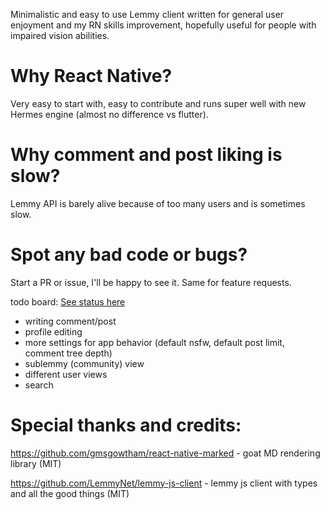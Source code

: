 Minimalistic and easy to use Lemmy client written for general user enjoyment and my RN skills improvement, hopefully useful for people with impaired vision abilities.

# Why React Native? 

Very easy to start with, easy to contribute and runs super well with new Hermes engine (almost no difference vs flutter).

# Why comment and post liking is slow? 

Lemmy API is barely alive because of too many users and is sometimes slow.

# Spot any bad code or bugs? 

Start a PR or issue, I'll be happy to see it. Same for feature requests.

todo board: [See status here](https://github.com/users/nick-delirium/projects/2)

- writing comment/post
- profile editing
- more settings for app behavior (default nsfw, default post limit, comment tree depth)
- sublemmy (community) view
- different user views
- search

# Special thanks and credits:

https://github.com/gmsgowtham/react-native-marked - goat MD rendering library (MIT)

https://github.com/LemmyNet/lemmy-js-client - lemmy js client with types and all the good things (MIT)
